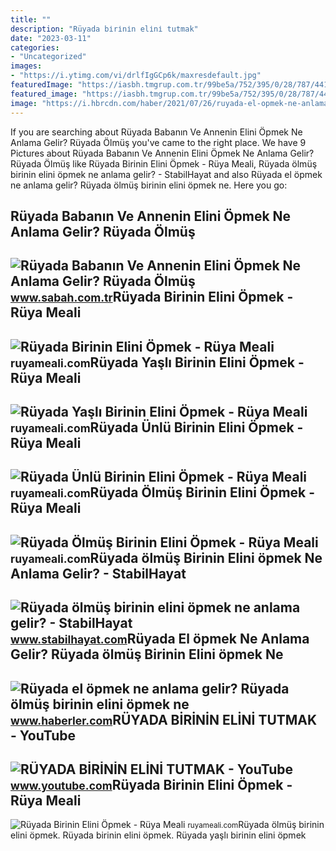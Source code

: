 ```yaml
---
title: ""
description: "Rüyada bi̇ri̇ni̇n eli̇ni̇ tutmak"
date: "2023-03-11"
categories:
- "Uncategorized"
images:
- "https://i.ytimg.com/vi/drlfIgGCp6k/maxresdefault.jpg"
featuredImage: "https://iasbh.tmgrup.com.tr/99be5a/752/395/0/28/787/441?u=https://isbh.tmgrup.com.tr/sbh/2021/09/21/ruyada-el-opmek-ne-anlama-gelir-ruyada-olmus-birinin-elini-opmek-ne-demek-1632220811600.jpg"
featured_image: "https://iasbh.tmgrup.com.tr/99be5a/752/395/0/28/787/441?u=https://isbh.tmgrup.com.tr/sbh/2021/09/21/ruyada-el-opmek-ne-anlama-gelir-ruyada-olmus-birinin-elini-opmek-ne-demek-1632220811600.jpg"
image: "https://i.hbrcdn.com/haber/2021/07/26/ruyada-el-opmek-ne-anlama-gelir-ruyada-olmus-14288657_5964_amp.jpg"
---
```


If you are searching about Rüyada Babanın Ve Annenin Elini Öpmek Ne Anlama Gelir? Rüyada Ölmüş you've came to the right place. We have 9 Pictures about Rüyada Babanın Ve Annenin Elini Öpmek Ne Anlama Gelir? Rüyada Ölmüş like Rüyada Birinin Elini Öpmek - Rüya Meali, Rüyada ölmüş birinin elini öpmek ne anlama gelir? - StabilHayat and also Rüyada el öpmek ne anlama gelir? Rüyada ölmüş birinin elini öpmek ne. Here you go:

Rüyada Babanın Ve Annenin Elini Öpmek Ne Anlama Gelir? Rüyada Ölmüş
-------------------------------------------------------------------

 ![Rüyada Babanın Ve Annenin Elini Öpmek Ne Anlama Gelir? Rüyada Ölmüş](https://iasbh.tmgrup.com.tr/99be5a/752/395/0/28/787/441?u=https://isbh.tmgrup.com.tr/sbh/2021/09/21/ruyada-el-opmek-ne-anlama-gelir-ruyada-olmus-birinin-elini-opmek-ne-demek-1632220811600.jpg) <small>www.sabah.com.tr</small>Rüyada Birinin Elini Öpmek - Rüya Meali
---------------------------------------

 ![Rüyada Birinin Elini Öpmek - Rüya Meali](http://ruyameali.com/wp-content/uploads/2019/01/ruyada-birinin-elini-810x648.jpg) <small>ruyameali.com</small>Rüyada Yaşlı Birinin Elini Öpmek - Rüya Meali
---------------------------------------------

 ![Rüyada Yaşlı Birinin Elini Öpmek - Rüya Meali](http://ruyameali.com/wp-content/uploads/2019/02/Handkuss.jpg.1110x740_q85_box-014347543312_crop_detail-810x540.jpg) <small>ruyameali.com</small>Rüyada Ünlü Birinin Elini Öpmek - Rüya Meali
--------------------------------------------

 ![Rüyada Ünlü Birinin Elini Öpmek - Rüya Meali](http://ruyameali.com/wp-content/uploads/2018/06/unlu-birinin-elini-opmek.jpg) <small>ruyameali.com</small>Rüyada Ölmüş Birinin Elini Öpmek - Rüya Meali
---------------------------------------------

 ![Rüyada Ölmüş Birinin Elini Öpmek - Rüya Meali](http://ruyameali.com/wp-content/uploads/2018/03/olmus-birinin-elini-opmek-768x512.jpg) <small>ruyameali.com</small>Rüyada ölmüş Birinin Elini öpmek Ne Anlama Gelir? - StabilHayat
---------------------------------------------------------------

 ![Rüyada ölmüş birinin elini öpmek ne anlama gelir? - StabilHayat](https://www.stabilhayat.com/wp-content/uploads/2020/03/rüyada-ölmüş-birinin-elini-öpmek-1-700x445.jpg) <small>www.stabilhayat.com</small>Rüyada El öpmek Ne Anlama Gelir? Rüyada ölmüş Birinin Elini öpmek Ne
--------------------------------------------------------------------

 ![Rüyada el öpmek ne anlama gelir? Rüyada ölmüş birinin elini öpmek ne](https://i.hbrcdn.com/haber/2021/07/26/ruyada-el-opmek-ne-anlama-gelir-ruyada-olmus-14288657_5964_amp.jpg) <small>www.haberler.com</small>RÜYADA BİRİNİN ELİNİ TUTMAK - YouTube
-------------------------------------

 ![RÜYADA BİRİNİN ELİNİ TUTMAK - YouTube](https://i.ytimg.com/vi/drlfIgGCp6k/maxresdefault.jpg) <small>www.youtube.com</small>Rüyada Birinin Elini Öpmek - Rüya Meali
---------------------------------------

 ![Rüyada Birinin Elini Öpmek - Rüya Meali](http://ruyameali.com/wp-content/uploads/2019/01/ruyada-birinin-elini-opmek-1-1.jpg) <small>ruyameali.com</small>Rüyada ölmüş birinin elini öpmek. Rüyada birinin elini öpmek. Rüyada yaşlı birinin elini öpmek
